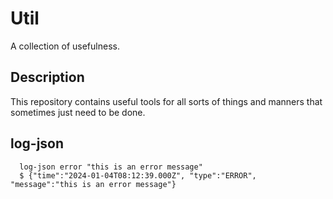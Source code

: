 # Util
A collection of usefulness.

## Description
This repository contains useful tools for all sorts of things and manners that sometimes just need to be done.

## log-json
```shell
  log-json error "this is an error message"
  $ {"time":"2024-01-04T08:12:39.000Z", "type":"ERROR", "message":"this is an error message"}
```